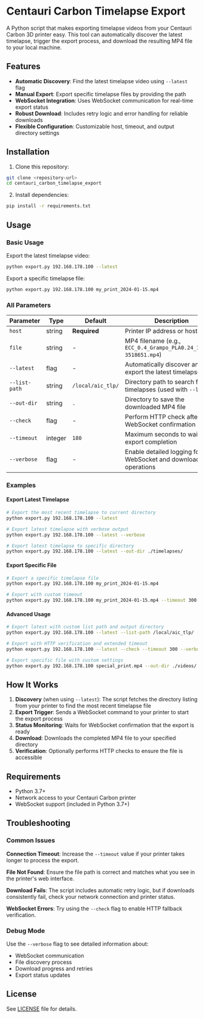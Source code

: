 # Centauri Carbon Timelapse Export

A Python script that makes exporting timelapse videos from your Centauri Carbon 3D printer easy. This tool can automatically discover the latest timelapse, trigger the export process, and download the resulting MP4 file to your local machine.

## Features

- **Automatic Discovery**: Find the latest timelapse video using `--latest` flag
- **Manual Export**: Export specific timelapse files by providing the path
- **WebSocket Integration**: Uses WebSocket communication for real-time export status
- **Robust Download**: Includes retry logic and error handling for reliable downloads
- **Flexible Configuration**: Customizable host, timeout, and output directory settings

## Installation

1. Clone this repository:
```bash
git clone <repository-url>
cd centauri_carbon_timelapse_export
```

2. Install dependencies:
```bash
pip install -r requirements.txt
```

## Usage

### Basic Usage

Export the latest timelapse video:
```bash
python export.py 192.168.178.100 --latest
```

Export a specific timelapse file:
```bash
python export.py 192.168.178.100 my_print_2024-01-15.mp4
```

### All Parameters

| Parameter | Type | Default | Description |
|-----------|------|---------|-------------|
| `host` | string | **Required** | Printer IP address or hostname |
| `file` | string | - | MP4 filename (e.g., `ECC_0.4_Grampo_PLA0.24_11m59s-3518651.mp4`) |
| `--latest` | flag | - | Automatically discover and export the latest timelapse |
| `--list-path` | string | `/local/aic_tlp/` | Directory path to search for timelapses (used with `--latest`) |
| `--out-dir` | string | `.` | Directory to save the downloaded MP4 file |
| `--check` | flag | - | Perform HTTP check after WebSocket confirmation |
| `--timeout` | integer | `180` | Maximum seconds to wait for export completion |
| `--verbose` | flag | - | Enable detailed logging for WebSocket and download operations |

### Examples

#### Export Latest Timelapse
```bash
# Export the most recent timelapse to current directory
python export.py 192.168.178.100 --latest

# Export latest timelapse with verbose output
python export.py 192.168.178.100 --latest --verbose

# Export latest timelapse to specific directory
python export.py 192.168.178.100 --latest --out-dir ./timelapses/
```

#### Export Specific File
```bash
# Export a specific timelapse file
python export.py 192.168.178.100 my_print_2024-01-15.mp4

# Export with custom timeout
python export.py 192.168.178.100 my_print_2024-01-15.mp4 --timeout 300
```

#### Advanced Usage
```bash
# Export latest with custom list path and output directory
python export.py 192.168.178.100 --latest --list-path /local/aic_tlp/ --out-dir ./exports/ --verbose

# Export with HTTP verification and extended timeout
python export.py 192.168.178.100 --latest --check --timeout 300 --verbose

# Export specific file with custom settings
python export.py 192.168.178.100 special_print.mp4 --out-dir ./videos/ --check
```

## How It Works

1. **Discovery** (when using `--latest`): The script fetches the directory listing from your printer to find the most recent timelapse file
2. **Export Trigger**: Sends a WebSocket command to your printer to start the export process
3. **Status Monitoring**: Waits for WebSocket confirmation that the export is ready
4. **Download**: Downloads the completed MP4 file to your specified directory
5. **Verification**: Optionally performs HTTP checks to ensure the file is accessible

## Requirements

- Python 3.7+
- Network access to your Centauri Carbon printer
- WebSocket support (included in Python 3.7+)

## Troubleshooting

### Common Issues

**Connection Timeout**: Increase the `--timeout` value if your printer takes longer to process the export.

**File Not Found**: Ensure the file path is correct and matches what you see in the printer's web interface.

**Download Fails**: The script includes automatic retry logic, but if downloads consistently fail, check your network connection and printer status.

**WebSocket Errors**: Try using the `--check` flag to enable HTTP fallback verification.

### Debug Mode

Use the `--verbose` flag to see detailed information about:
- WebSocket communication
- File discovery process
- Download progress and retries
- Export status updates

## License

See [LICENSE](LICENSE) file for details.
